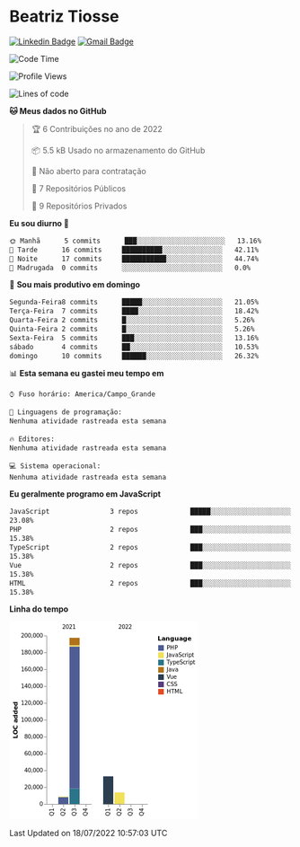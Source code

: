 # Beatriz **Tiosse**


[![Linkedin Badge](https://img.shields.io/badge/-Beatriz%20Tiosse-201B2D?style=flat-square&logo=Linkedin&logoColor=white&link=https://www.linkedin.com/in/beatriz-tiosse-terradas/)](https://www.linkedin.com/in/beatriz-tiosse-terradas/) 
[![Gmail Badge](https://img.shields.io/badge/-beatriz.terradas@gmail.com-201B2D?style=flat-square&logo=Gmail&logoColor=white&link=mailto:beatriz.terradas@gmail.com)](mailto:beatriz.terradas@gmail.com)


<!--START_SECTION:waka-->
![Code Time](http://img.shields.io/badge/Code%20Time-504%20hrs%202%20mins-blue)

![Profile Views](http://img.shields.io/badge/Visualizac%C3%B5es%20do%20perfil-0-blue)

![Lines of code](https://img.shields.io/badge/Desde%20o%20Hello%20World%20eu%20escrevi-253%20Thousand%20linhas%20de%20c%C3%B3digo-blue)

**🐱 Meus dados no GitHub** 

> 🏆 6 Contribuições no ano de 2022
 > 
> 📦 5.5 kB Usado no armazenamento do GitHub 
 > 
> 🚫 Não aberto para contratação
 > 
> 📜 7 Repositórios Públicos 
 > 
> 🔑 9 Repositórios Privados  
 > 
**Eu sou diurno 🐤** 

```text
🌞 Manhã      5 commits      ███░░░░░░░░░░░░░░░░░░░░░░   13.16% 
🌆 Tarde      16 commits     ██████████░░░░░░░░░░░░░░░   42.11% 
🌃 Noite      17 commits     ███████████░░░░░░░░░░░░░░   44.74% 
🌙 Madrugada  0 commits      ░░░░░░░░░░░░░░░░░░░░░░░░░   0.0%

```
📅 **Sou mais produtivo em domingo** 

```text
Segunda-Feira8 commits      █████░░░░░░░░░░░░░░░░░░░░   21.05% 
Terça-Feira  7 commits      ████░░░░░░░░░░░░░░░░░░░░░   18.42% 
Quarta-Feira 2 commits      █░░░░░░░░░░░░░░░░░░░░░░░░   5.26% 
Quinta-Feira 2 commits      █░░░░░░░░░░░░░░░░░░░░░░░░   5.26% 
Sexta-Feira  5 commits      ███░░░░░░░░░░░░░░░░░░░░░░   13.16% 
sábado       4 commits      ██░░░░░░░░░░░░░░░░░░░░░░░   10.53% 
domingo      10 commits     ██████░░░░░░░░░░░░░░░░░░░   26.32%

```


📊 **Esta semana eu gastei meu tempo em** 

```text
⌚︎ Fuso horário: America/Campo_Grande

💬 Linguagens de programação: 
Nenhuma atividade rastreada esta semana

🔥 Editores: 
Nenhuma atividade rastreada esta semana

💻 Sistema operacional: 
Nenhuma atividade rastreada esta semana

```

**Eu geralmente programo em JavaScript** 

```text
JavaScript               3 repos             █████░░░░░░░░░░░░░░░░░░░░   23.08% 
PHP                      2 repos             ███░░░░░░░░░░░░░░░░░░░░░░   15.38% 
TypeScript               2 repos             ███░░░░░░░░░░░░░░░░░░░░░░   15.38% 
Vue                      2 repos             ███░░░░░░░░░░░░░░░░░░░░░░   15.38% 
HTML                     2 repos             ███░░░░░░░░░░░░░░░░░░░░░░   15.38%

```


**Linha do tempo**

![Chart not found](https://raw.githubusercontent.com/beatriztiosse/beatriztiosse/master/charts/bar_graph.png) 


 Last Updated on 18/07/2022 10:57:03 UTC
<!--END_SECTION:waka-->
